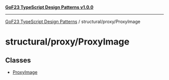 [**GoF23 TypeScript Design Patterns v1.0.0**](../../../README.md)

***

[GoF23 TypeScript Design Patterns](../../../README.md) / structural/proxy/ProxyImage

# structural/proxy/ProxyImage

## Classes

- [ProxyImage](classes/ProxyImage.md)
